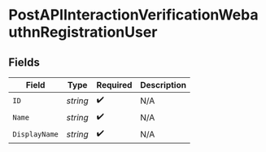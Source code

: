 # PostAPIInteractionVerificationWebauthnRegistrationUser


## Fields

| Field              | Type               | Required           | Description        |
| ------------------ | ------------------ | ------------------ | ------------------ |
| `ID`               | *string*           | :heavy_check_mark: | N/A                |
| `Name`             | *string*           | :heavy_check_mark: | N/A                |
| `DisplayName`      | *string*           | :heavy_check_mark: | N/A                |